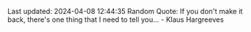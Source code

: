 Last updated: 2024-04-08 12:44:35
Random Quote: If you don't make it back, there's one thing that I need to tell you... - Klaus Hargreeves